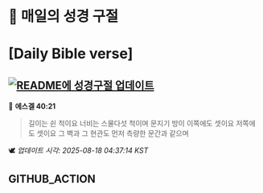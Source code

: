 # 🙏 매일의 성경 구절
# [Daily Bible verse]
## [![README에 성경구절 업데이트](https://github.com/DONGSUKA/first_test/actions/workflows/update-readme-bible.yml/badge.svg)](https://github.com/DONGSUKA/first_test/actions/workflows/update-readme-bible.yml)
<!-- START_BIBLE_VERSE -->
📖 **에스겔 40:21**
> 길이는 쉰 척이요 너비는 스물다섯 척이며 문지기 방이 이쪽에도 셋이요 저쪽에도 셋이요 그 벽과 그 현관도 먼저 측량한 문간과 같으며

🕊️ _업데이트 시각: 2025-08-18 04:37:14 KST_
  <!-- END_BIBLE_VERSE -->
## GITHUB_ACTION
